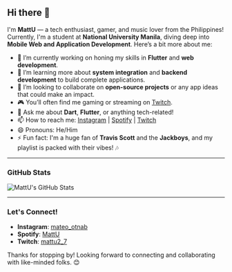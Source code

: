 ## Hi there 👋

I'm **MattU** — a tech enthusiast, gamer, and music lover from the Philippines! Currently, I'm a student at **National University Manila**, diving deep into **Mobile Web and Application Development**. Here’s a bit more about me:

- 🔭 I’m currently working on honing my skills in **Flutter** and **web development**.
- 🌱 I’m learning more about **system integration** and **backend development** to build complete applications.
- 👯 I’m looking to collaborate on **open-source projects** or any app ideas that could make an impact.
- 🎮 You’ll often find me gaming or streaming on [Twitch](https://www.twitch.tv/mattu2_7).
- 💬 Ask me about **Dart**, **Flutter**, or anything tech-related!
- 📫 How to reach me: [Instagram](https://www.instagram.com/mateo_otnab/) | [Spotify](https://open.spotify.com/user/jlehmbeck) | [Twitch](https://www.twitch.tv/mattu2_7)
- 😄 Pronouns: He/Him
- ⚡ Fun fact: I'm a huge fan of **Travis Scott** and the **Jackboys**, and my playlist is packed with their vibes! 🎶

---

### GitHub Stats
![MattU's GitHub Stats](https://github-readme-stats.vercel.app/api?username=MattU27&show_icons=true&hide_border=true&theme=radical)

---

### Let's Connect!
- **Instagram**: [mateo_otnab](https://www.instagram.com/mateo_otnab/)
- **Spotify**: [MattU](https://open.spotify.com/user/jlehmbeck)
- **Twitch**: [mattu2_7](https://www.twitch.tv/mattu2_7)

Thanks for stopping by! Looking forward to connecting and collaborating with like-minded folks. 😊

